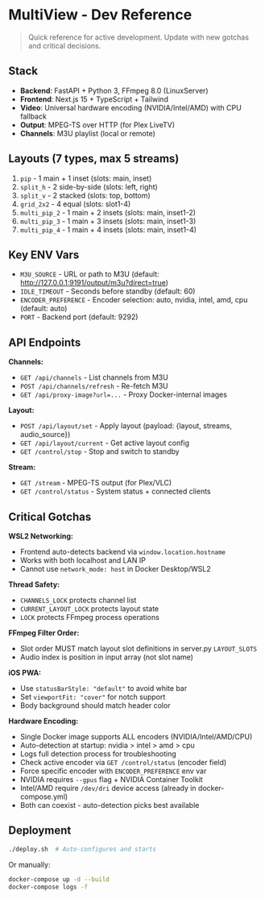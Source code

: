 # MultiView - Dev Reference

> Quick reference for active development. Update with new gotchas and critical decisions.

## Stack

- **Backend**: FastAPI + Python 3, FFmpeg 8.0 (LinuxServer)
- **Frontend**: Next.js 15 + TypeScript + Tailwind
- **Video**: Universal hardware encoding (NVIDIA/Intel/AMD) with CPU fallback
- **Output**: MPEG-TS over HTTP (for Plex LiveTV)
- **Channels**: M3U playlist (local or remote)

## Layouts (7 types, max 5 streams)

1. `pip` - 1 main + 1 inset (slots: main, inset)
2. `split_h` - 2 side-by-side (slots: left, right)
3. `split_v` - 2 stacked (slots: top, bottom)
4. `grid_2x2` - 4 equal (slots: slot1-4)
5. `multi_pip_2` - 1 main + 2 insets (slots: main, inset1-2)
6. `multi_pip_3` - 1 main + 3 insets (slots: main, inset1-3)
7. `multi_pip_4` - 1 main + 4 insets (slots: main, inset1-4)

## Key ENV Vars

- `M3U_SOURCE` - URL or path to M3U (default: http://127.0.0.1:9191/output/m3u?direct=true)
- `IDLE_TIMEOUT` - Seconds before standby (default: 60)
- `ENCODER_PREFERENCE` - Encoder selection: auto, nvidia, intel, amd, cpu (default: auto)
- `PORT` - Backend port (default: 9292)

## API Endpoints

**Channels:**
- `GET /api/channels` - List channels from M3U
- `POST /api/channels/refresh` - Re-fetch M3U
- `GET /api/proxy-image?url=...` - Proxy Docker-internal images

**Layout:**
- `POST /api/layout/set` - Apply layout (payload: {layout, streams, audio_source})
- `GET /api/layout/current` - Get active layout config
- `GET /control/stop` - Stop and switch to standby

**Stream:**
- `GET /stream` - MPEG-TS output (for Plex/VLC)
- `GET /control/status` - System status + connected clients

## Critical Gotchas

**WSL2 Networking:**
- Frontend auto-detects backend via `window.location.hostname`
- Works with both localhost and LAN IP
- Cannot use `network_mode: host` in Docker Desktop/WSL2

**Thread Safety:**
- `CHANNELS_LOCK` protects channel list
- `CURRENT_LAYOUT_LOCK` protects layout state
- `LOCK` protects FFmpeg process operations

**FFmpeg Filter Order:**
- Slot order MUST match layout slot definitions in server.py `LAYOUT_SLOTS`
- Audio index is position in input array (not slot name)

**iOS PWA:**
- Use `statusBarStyle: "default"` to avoid white bar
- Set `viewportFit: "cover"` for notch support
- Body background should match header color

**Hardware Encoding:**
- Single Docker image supports ALL encoders (NVIDIA/Intel/AMD/CPU)
- Auto-detection at startup: nvidia > intel > amd > cpu
- Logs full detection process for troubleshooting
- Check active encoder via `GET /control/status` (encoder field)
- Force specific encoder with `ENCODER_PREFERENCE` env var
- NVIDIA requires `--gpus` flag + NVIDIA Container Toolkit
- Intel/AMD require `/dev/dri` device access (already in docker-compose.yml)
- Both can coexist - auto-detection picks best available

## Deployment

```bash
./deploy.sh  # Auto-configures and starts
```

Or manually:
```bash
docker-compose up -d --build
docker-compose logs -f
```
